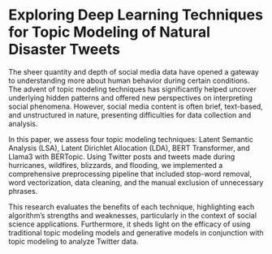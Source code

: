 # Exploring Deep Learning Techniques for Topic Modeling of Natural Disaster Tweets

The sheer quantity and depth of social media data have opened a gateway to understanding more about human behavior during certain conditions. The advent of topic modeling techniques has significantly helped uncover underlying hidden patterns and offered new perspectives on interpreting social phenomena. However, social media content is often brief, text-based, and unstructured in nature, presenting difficulties for data collection and analysis.

In this paper, we assess four topic modeling techniques: Latent Semantic Analysis (LSA), Latent Dirichlet Allocation (LDA), BERT Transformer, and Llama3 with BERTopic. Using Twitter posts and tweets made during hurricanes, wildfires, blizzards, and flooding, we implemented a comprehensive preprocessing pipeline that included stop-word removal, word vectorization, data cleaning, and the manual exclusion of unnecessary phrases.

This research evaluates the benefits of each technique, highlighting each algorithm’s strengths and weaknesses, particularly in the context of social science applications. Furthermore, it sheds light on the efficacy of using traditional topic modeling models and generative models in conjunction with topic modeling to analyze Twitter data.

